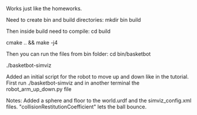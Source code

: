 Works just like the homeworks.

Need to create bin and build directories:
mkdir bin build

Then inside build need to compile:
cd build

cmake .. && make -j4

Then you can run the files from bin folder:
cd bin/basketbot

 ./basketbot-simviz

 Added an initial script for the robot to move up and down like in the tutorial. First run ./basketbot-simviz and in another terminal the robot_arm_up_down.py file


Notes:
Added a sphere and floor to the world.urdf and the simviz_config.xml files. "collisionRestitutionCoefficient" lets the ball bounce.
